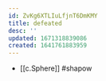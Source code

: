 ```yaml
---
id: ZvKg6XTLIuLfjnT6DmKMY
title: defeated
desc: ''
updated: 1671318839086
created: 1641761883959
---
```




- [[c.Sphere]] #shapow
